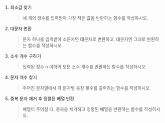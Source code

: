 1. 최소값 찾기
    >세 개의 정수를 입력받아 가장 작은 값을 반환하는 함수를 작성하시오.

2. 대문자 변환
    > 문자 하나를 입력받아 소문자면 대문자로 변환하고, 대문자면 그대로 반환하는 함수를 작성하시오.

3. 소수 개수 구하기
    > 입력된 정수 n 이하의 모든 소수 개수를 반환하는 함수를 작성하시오.

4. 문자 개수 찾기
    >주어진 문자열에서 각 문자별 등장 횟수를 출력하는 함수를 작성하시오.

5. 중복 문자 제거 후 정렬된 배열 반환
    >배열이 주어질 때, 중복을 제거하고 정렬된 배열을 반환하는 함수를 작성하시오.